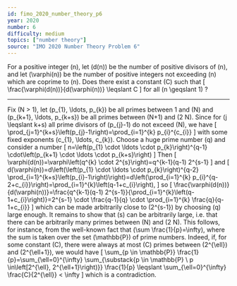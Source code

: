 ```yaml
---
id: fimo_2020_number_theory_p6
year: 2020
number: 6
difficulty: medium
topics: ["number theory"]
source: "IMO 2020 Number Theory Problem 6"
---
```


For a positive integer \(n\), let \(d(n)\) be the number of positive divisors of \(n\), and let \(\varphi(n)\) be the number of positive integers not exceeding \(n\) which are coprime to \(n\). Does there exist a constant \(C\) such that
\[
\frac{\varphi(d(n))}{d(\varphi(n))} \leqslant C
\]
for all \(n \geqslant 1\) ?


---
Fix \(N > 1\), let \(p_{1}, \ldots, p_{k}\) be all primes between 1 and \(N\) and \(p_{k+1}, \ldots, p_{k+s}\) be all primes between \(N+1\) and \(2 N\). Since for \(j \leqslant k+s\) all prime divisors of \(p_{j}-1\) do not exceed \(N\), we have
\[
\prod_{j=1}^{k+s}\left(p_{j}-1\right)=\prod_{i=1}^{k} p_{i}^{c_{i}}
\]
with some fixed exponents \(c_{1}, \ldots, c_{k}\). Choose a huge prime number \(q\) and consider a number
\[
n=\left(p_{1} \cdot \ldots \cdot p_{k}\right)^{q-1} \cdot\left(p_{k+1} \cdot \ldots \cdot p_{k+s}\right)
\]
Then
\[
\varphi(d(n))=\varphi\left(q^{k} \cdot 2^{s}\right)=q^{k-1}(q-1) 2^{s-1}
\]
and
\[
d(\varphi(n))=d\left(\left(p_{1} \cdot \ldots \cdot p_{k}\right)^{q-2} \prod_{i=1}^{k+s}\left(p_{i}-1\right)\right)=d\left(\prod_{i=1}^{k} p_{i}^{q-2+c_{i}}\right)=\prod_{i=1}^{k}\left(q-1+c_{i}\right),
\]
so
\[
\frac{\varphi(d(n))}{d(\varphi(n))}=\frac{q^{k-1}(q-1) 2^{s-1}}{\prod_{i=1}^{k}\left(q-1+c_{i}\right)}=2^{s-1} \cdot \frac{q-1}{q} \cdot \prod_{i=1}^{k} \frac{q}{q-1+c_{i}}
\]
which can be made arbitrarily close to \(2^{s-1}\) by choosing \(q\) large enough. It remains to show that \(s\) can be arbitrarily large, i.e. that there can be arbitrarily many primes between \(N\) and \(2 N\).
This follows, for instance, from the well-known fact that \(\sum \frac{1}{p}=\infty\), where the sum is taken over the set \(\mathbb{P}\) of prime numbers. Indeed, if, for some constant \(C\), there were always at most \(C\) primes between \(2^{\ell}\) and \(2^{\ell+1}\), we would have
\[
\sum_{p \in \mathbb{P}} \frac{1}{p}=\sum_{\ell=0}^{\infty} \sum_{\substack{p \in \mathbb{P} \\ p \in\left[2^{\ell}, 2^{\ell+1}\right)}} \frac{1}{p} \leqslant \sum_{\ell=0}^{\infty} \frac{C}{2^{\ell}} < \infty
\]
which is a contradiction.
